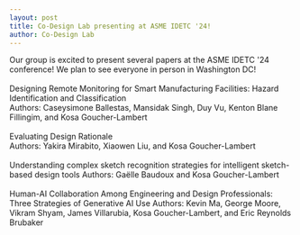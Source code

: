 ```yaml
---
layout: post
title: Co-Design Lab presenting at ASME IDETC '24!
author: Co-Design Lab
---
```


Our group is excited to present several papers at the ASME IDETC '24 conference! We plan to see everyone in person in Washington DC!
<br>
<br>
Designing Remote Monitoring for Smart Manufacturing Facilities: Hazard Identification and Classification  
Authors: Caseysimone Ballestas, Mansidak Singh, Duy Vu, Kenton Blane Fillingim, and Kosa Goucher-Lambert
<br>
<br>
Evaluating Design Rationale  
Authors: Yakira Mirabito, Xiaowen Liu, and Kosa Goucher-Lambert
<br>
<br>
Understanding complex sketch recognition strategies for intelligent sketch-based design tools
Authors: Gaëlle Baudoux and Kosa Goucher-Lambert
<br>
<br>
Human-AI Collaboration Among Engineering and Design Professionals: Three Strategies of Generative AI Use
Authors: Kevin Ma, George Moore, Vikram Shyam, James Villarubia, Kosa Goucher-Lambert, and Eric Reynolds Brubaker
